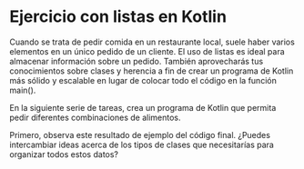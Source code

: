 # Ejercicio con listas en Kotlin

Cuando se trata de pedir comida en un restaurante local, suele haber varios elementos en un único pedido de un cliente. El uso de listas es ideal para almacenar información sobre un pedido. También aprovecharás tus conocimientos sobre clases y herencia a fin de crear un programa de Kotlin más sólido y escalable en lugar de colocar todo el código en la función main().

En la siguiente serie de tareas, crea un programa de Kotlin que permita pedir diferentes combinaciones de alimentos.

Primero, observa este resultado de ejemplo del código final. ¿Puedes intercambiar ideas acerca de los tipos de clases que necesitarías para organizar todos estos datos?